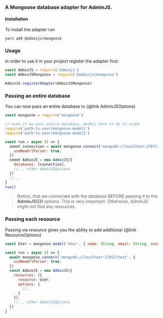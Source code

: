### A Mongoose database adapter for AdminJS.

#### Installation

To install the adapter run

```
yarn add @adminjs/mongoose
```

### Usage

In order to use it in your project register the adapter first:

```javascript
const AdminJS = require('adminjs')
const AdminJSMongoose = require('@adminjs/mongoose')

AdminJS.registerAdapter(AdminJSMongoose)
```

### Passing an entire database

You can now pass an entire database to {@link AdminJSOptions}

```javascript
const mongoose = require('mongoose')

// even if we pass entire database, models have to be in scope
require('path-to-your/mongoose-model1')
require('path-to-your/mongoose-model2')

const run = async () => {
  const connection = await mongoose.connect('mongodb://localhost:27017/test', {
    useNewUrlParser: true,
  })
  const AdminJS = new AdminJS({
    databases: [connection],
    //... other AdminJSOptions
  })
  //...
}
run()
```

> Notice, that we connected with the database BEFORE passing it to
> the **AdminJS({})** options. This is very important. Otherwise,
> AdminJS might not find any resources.

### Passing each resource

Passing via _resource_ gives you the ability to add additional {@link ResourceOptions}

```javascript
const User = mongoose.model('User', { name: String, email: String, surname: String })

const run = async () => {
  await mongoose.connect('mongodb://localhost:27017/test', {
    useNewUrlParser: true,
  })
  const AdminJS = new AdminJS({
    resources: [{
      resource: User,
      options: {
        //...
      }
    }],
    //... other AdminJSOptions
  })
}
```